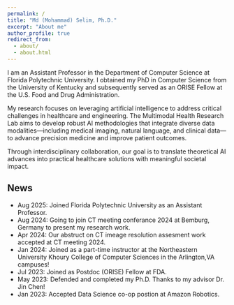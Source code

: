 ```yaml
---
permalink: /
title: "Md (Mohammad) Selim, Ph.D."
excerpt: "About me"
author_profile: true
redirect_from: 
  - about/
  - about.html
---
```


I am an Assistant Professor in the Department of Computer Science at Florida Polytechnic University. I obtained my PhD in Computer Science from the University of Kentucky and subsequently served as an ORISE Fellow at the U.S. Food and Drug Administration.

My research focuses on leveraging artificial intelligence to address critical challenges in healthcare and engineering. The Multimodal Health Research Lab aims to develop robust AI methodologies that integrate diverse data modalities—including medical imaging, natural language, and clinical data—to advance precision medicine and improve patient outcomes.

Through interdisciplinary collaboration, our goal is to translate theoretical AI advances into practical healthcare solutions with meaningful societal impact.




## News
- Aug 2025: Joined Florida Polytechnic University as an Assistant Professor.
- Aug 2024: Going to join CT meeting conferance 2024 at Bemburg, Germany to present my research work.
- Apr 2024: Our abstruct on CT imeage resolution assesment work accepted at CT meeting 2024. 
- Jan 2024: Joined as a part-time instructor at the Northeastern University Khoury College of Computer Sciences in the Arlington,VA campuses!
- Jul 2023: Joined as Postdoc (ORISE) Fellow at FDA.
- May 2023: Defended and completed my Ph.D. Thanks to my advisor Dr. Jin Chen!
- Jan 2023: Accepted Data Science co-op postion at Amazon Robotics.
